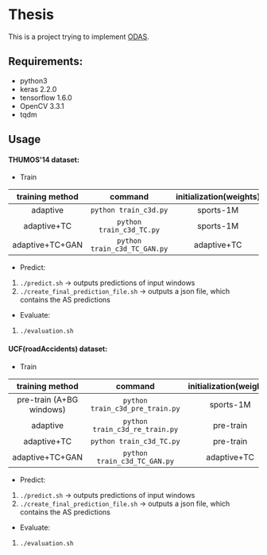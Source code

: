 # Thesis
This is a project trying to implement [ODAS][1].

## Requirements:
- python3
- keras 2.2.0
- tensorflow 1.6.0
- OpenCV 3.3.1
- tqdm

## Usage
#### THUMOS'14 dataset:

- Train

|   training method  | command | initialization(weights) |
|:-----------:|:---------------:|:----------:|
|   adaptive     | `python train_c3d.py`|  sports-1M   |
| adaptive+TC  | `python train_c3d_TC.py` |   sports-1M   |
| adaptive+TC+GAN  | `python train_c3d_TC_GAN.py`  |   adaptive+TC    |       
    
- Predict:
1. `./predict.sh` -> outputs predictions of input windows 
2. `./create_final_prediction_file.sh` -> outputs a json file, which contains the AS predictions

- Evaluate:
1. `./evaluation.sh`

#### UCF(roadAccidents) dataset:

- Train

|   training method  | command | initialization(weights) |
|:-----------:|:---------------:|:----------:|
| pre-train (A+BG windows)  | `python train_c3d_pre_train.py`  |   sports-1M   | 
|   adaptive     | `python train_c3d_re_train.py`|  pre-train  |
| adaptive+TC  | `python train_c3d_TC.py` |   pre-train   |
| adaptive+TC+GAN  | `python train_c3d_TC_GAN.py`  |   adaptive+TC    |       
    
- Predict:
1. `./predict.sh` -> outputs predictions of input windows 
2. `./create_final_prediction_file.sh` -> outputs a json file, which contains the AS predictions

- Evaluate:
1. `./evaluation.sh`

[1]:http://openaccess.thecvf.com/content_ECCV_2018/html/Zheng_Shou_Online_Detection_of_ECCV_2018_paper.html